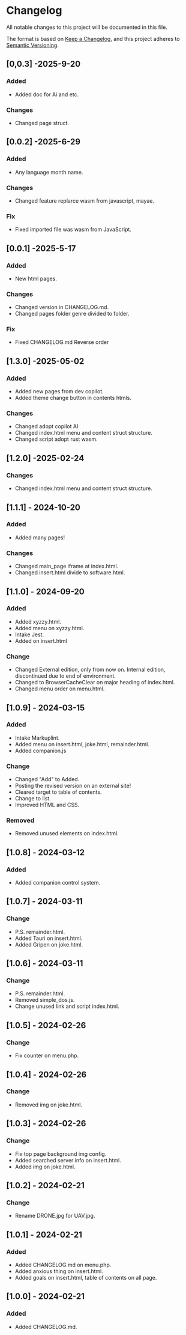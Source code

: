 # Changelog

All notable changes to this project will be documented in this file.

The format is based on [Keep a Changelog](https://keepachangelog.com/en/1.1.0/),
and this project adheres to [Semantic Versioning](https://semver.org/spec/v2.0.0.html).

<!-- 0.x.y only because unstable system -->

## [0,0.3] -2025-9-20

### Added
- Added doc for Ai and etc.

### Changes
- Changed page struct.

## [0.0.2] -2025-6-29

### Added
- Any language month name.

### Changes
- Changed feature replarce wasm from javascript, mayae.

### Fix
- Fixed imported file was wasm from JavaScript.

## [0.0.1] -2025-5-17

### Added
- New html pages.

### Changes
- Changed version in CHANGELOG.md.
- Changed pages folder genre divided to folder.

### Fix
- Fixed CHANGELOG.md Reverse order

## [1.3.0] -2025-05-02

### Added
- Added new pages from dev copilot.
- Added theme change button in contents htmls.

### Changes
- Changed adopt copilot AI
- Changed index.html menu and content struct structure.
- Changed script adopt rust wasm.

## [1.2.0] -2025-02-24

### Changes

- Changed index.html menu and content struct structure.

## [1.1.1] - 2024-10-20

### Added

- Added many pages!

### Changes

- Changed main_page iframe at index.html.
- Changed insert.html divide to software.html.

## [1.1.0] - 2024-09-20

### Added

- Added xyzzy.html.
- Added menu on xyzzy.html.
- Intake Jest.
- Added on insert.html

### Change

- Changed External edition, only from now on. Internal edition, discontinued due to end of environment.
- Changed to BrowserCacheClear on major heading of index.html.
- Changed menu order on menu.html.

## [1.0.9] - 2024-03-15

### Added

- Intake Markuplint.
- Added menu on insert.html, joke.html, remainder.html.
- Added companion.js

### Change

- Changed "Add" to Added.
- Posting the revised version on an external site!
- Cleared target to table of contents.
- Change to list.
- Improved HTML and CSS.

### Removed

- Removed unused elements on index.html.

## [1.0.8] - 2024-03-12

### Added

- Added companion control system.

## [1.0.7] - 2024-03-11

### Change

- P.S. remainder.html.
- Added Tauri on insert.html.
- Added Gripen on joke.html.

## [1.0.6] - 2024-03-11

### Change

- P.S. remainder.html.
- Removed simple_dos.js.
- Change unused link and script index.html.

## [1.0.5] - 2024-02-26

### Change

- Fix counter on menu.php.

## [1.0.4] - 2024-02-26

### Change

- Removed img on joke.html.

## [1.0.3] - 2024-02-26

### Change

- Fix top page background img config.
- Added searched server info on insert.html.
- Added img on joke.html.

## [1.0.2] - 2024-02-21

### Change

- Rename DRONE.jpg for UAV.jpg.

## [1.0.1] - 2024-02-21

### Added

- Added CHANGELOG.md on menu.php.
- Added anxious thing on insert.html.
- Added goals on insert.html, table of contents on all page.

## [1.0.0] - 2024-02-21

### Added

- Added CHANGELOG.md.
